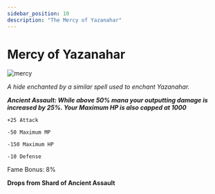 ```yaml
---
sidebar_position: 10
description: "The Mercy of Yazanahar"
---
```


# Mercy of Yazanahar

![mercy](https://cdn.discordapp.com/attachments/1187552567295758487/1190508902358470666/Mercy_of_Yazanahar.png?ex=65a20ed0&is=658f99d0&hm=c3c2c1c113cdf971ae4d7892e5451baf230073f1968de27e4c0829d80d8d5dcd&)

<i>A hide enchanted by a similar spell used to enchant Yazanahar.</i>


***Ancient Assault: While above 50% mana your outputting damage is increased by 25%. Your Maximum HP is also capped at 1000***

    +25 Attack
    
    -50 Maximum MP
    
    -150 Maximum HP
    
    -10 Defense
    
Fame Bonus: 8%

**Drops from Shard of Ancient Assault**
